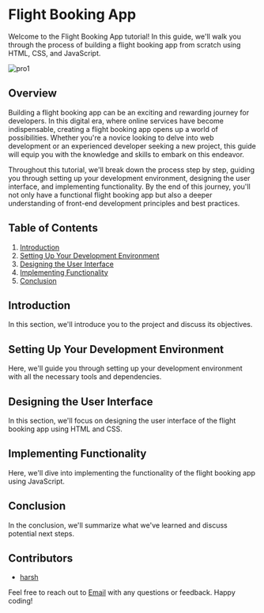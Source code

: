 # Flight Booking App

Welcome to the Flight Booking App tutorial! In this guide, we'll walk you through the process of building a flight booking app from scratch using HTML, CSS, and JavaScript.

![pro1](https://github.com/harsh160311/flight_booking/assets/82533066/fcc63e8c-42cf-435c-abc8-18989baad58f)

## Overview

Building a flight booking app can be an exciting and rewarding journey for developers. In this digital era, where online services have become indispensable, creating a flight booking app opens up a world of possibilities. Whether you're a novice looking to delve into web development or an experienced developer seeking a new project, this guide will equip you with the knowledge and skills to embark on this endeavor.

Throughout this tutorial, we'll break down the process step by step, guiding you through setting up your development environment, designing the user interface, and implementing functionality. By the end of this journey, you'll not only have a functional flight booking app but also a deeper understanding of front-end development principles and best practices.

## Table of Contents

1. [Introduction](#introduction)
2. [Setting Up Your Development Environment](#setting-up-your-development-environment)
3. [Designing the User Interface](#designing-the-user-interface)
4. [Implementing Functionality](#implementing-functionality)
5. [Conclusion](#conclusion)

## Introduction

In this section, we'll introduce you to the project and discuss its objectives.

## Setting Up Your Development Environment

Here, we'll guide you through setting up your development environment with all the necessary tools and dependencies.

## Designing the User Interface

In this section, we'll focus on designing the user interface of the flight booking app using HTML and CSS.

## Implementing Functionality

Here, we'll dive into implementing the functionality of the flight booking app using JavaScript.

## Conclusion

In the conclusion, we'll summarize what we've learned and discuss potential next steps.

## Contributors

- [harsh](https://github.com/harsh161103)



Feel free to reach out to [ Email](mailto:harshnagpal125055@gmail.com) with any questions or feedback. Happy coding!
